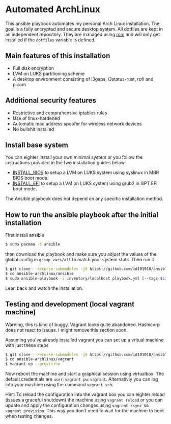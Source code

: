 # Automated ArchLinux
This ansible playbook automates my personal Arch Linux installation.
The goal is a fully encrypted and secure desktop system.  All
dotfiles are kept in an independent repository. They are managed using
[rcm](https://robots.thoughtbot.com/rcm-for-rc-files-in-dotfiles-repos) and
will only get installed if the `dotfiles` variable is defined.

## Main features of this installation
* Full disk encryption
* LVM on LUKS partitioning scheme
* A desktop environment consisting of i3gaps, i3status-rust, rofi and picom

## Additional security features
* Restrictive and comprahensive iptables rules
* Use of linux-hardened
* Automatic mac address spoofer for wireless network devices
* No bullshit installed

## Install base system
You can eighter install your own minimal system or you follow the instructions
provided in the two installation guides below.

* [INSTALL\_BIOS](/doc/INSTALL_BIOS.md)
to setup a LVM on LUKS system using syslinux in MBR BIOS boot mode.
* [INSTALL\_EFI](/doc/INSTALL_EFI.md)
to setup a LVM on LUKS system using grub2 in GPT EFI boot mode.

The Ansible playbook does not depend on any specific installation method.

## How to run the ansible playbook after the initial installation
First install ansible

``` bash
$ sudo pacman -S ansible
```

then download the playbook and make sure you adjust the values of the global
config in `group_vars/all` to match your system stats. Then run it.

``` bash
$ git clone --recurse-submodules -j8 https://github.com/id101010/ansible-archlinux.git
$ cd ansible-archlinux/ansible
$ sudo ansible-playbook -i inventory/localhost playbook.yml [--tags $LIMIT_TO_TAG]
```

Lean back and watch the installation.

## Testing and development (local vagrant machine)
Warning, this is kind of buggy. Vagrant looks quite abandoned. Hashicorp does not react to issues.
I might remove this section soon.

Assuming you've already installed vagrant you can set up a vritual machine with
just these steps

``` bash
$ git clone --recurse-submodules -j8 https://github.com/id101010/ansible-archlinux.git
$ cd ansible-archlinux/vagrant
$ vagrant up --provision
```

Now reboot the machine and start a graphical session using virtualbox. The
default credentials are `user:vagrant pw:vagrant`.  Alternativly you can log
into your machine using the command `vagrant ssh`.

Hint: To reload the configuration into the vagrant box you can eighter reload
(issues a graceful shutdown) the machine using `vagrant reload` or you can
update and apply the configuration changes using `vagrant rsync && vagrant
provision`.  This way you don't need to wait for the machine to boot when
testing changes.
